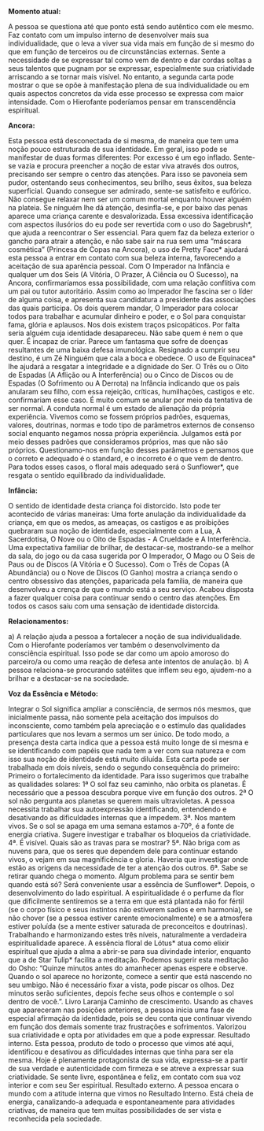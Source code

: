 **Momento atual:**

 A pessoa se questiona até que ponto está sendo autêntico com ele mesmo. Faz contato com um impulso interno de desenvolver mais sua individualidade, que o leva a viver sua vida mais em função de si mesmo do que em função de terceiros ou de circunstâncias externas. Sente a necessidade de se expressar tal como vem de dentro e dar cordas soltas a seus talentos que pugnam por se expressar, especialmente sua criatividade arriscando a se tornar mais visível. No entanto, a segunda carta pode mostrar o que se opõe à manifestação plena de sua individualidade ou em quais aspectos concretos da vida esse processo se expressa com maior intensidade. Com o Hierofante poderíamos pensar em transcendência espiritual. 


 **Ancora:** 

Esta pessoa está desconectada de si mesma, de maneira que tem uma noção pouco estruturada de sua identidade. Em geral, isso pode se manifestar de duas formas diferentes: Por excesso é um ego inflado. Sente-se vazia e procura preencher a noção de estar viva através dos outros, precisando ser sempre o centro das atenções. Para isso se pavoneia sem pudor, ostentando seus conhecimentos, seu brilho, seus êxitos, sua beleza superficial. Quando consegue ser admirado, sente-se satisfeito e eufórico. Não consegue relaxar nem ser um comum mortal enquanto houver alguém na plateia. Se ninguém lhe dá atenção, desinfla-se, e por baixo das penas aparece uma criança carente e desvalorizada. Essa excessiva identificação com aspectos ilusórios do eu pode ser revertida com o uso do Sagebrush*, que ajuda a reencontrar o Ser essencial. Para quem faz da beleza exterior o gancho para atrair a atenção, e não sabe sair na rua sem uma “máscara cosmética” (Princesa de Copas na Ancora), o uso de Pretty Face* ajudará esta pessoa a entrar em contato com sua beleza interna, favorecendo a aceitação de sua aparência pessoal. Com O Imperador na Infância e qualquer um dos Seis (A Vitória, O Prazer, A Ciência ou O Sucesso), na Ancora, confirmaríamos essa possibilidade, com uma relação conflitiva com um pai ou tutor autoritário. Assim como ao Imperador lhe fascina ser o líder de alguma coisa, e apresenta sua candidatura a presidente das associações das quais participa. Os dois querem mandar, O Imperador para colocar todos para trabalhar e acumular dinheiro e poder, e o Sol para conquistar fama, glória e aplausos. Nos dois existem traços psicopáticos. Por falta seria alguém cuja identidade desapareceu. Não sabe quem é nem o que quer. É incapaz de criar. Parece um fantasma que sofre de doenças resultantes de uma baixa defesa imunológica. Resignado a cumprir seu destino, é um Zé Ninguém que cala a boca e obedece. O uso de Equinacea* lhe ajudará a resgatar a integridade e a dignidade do Ser. O Três ou o Oito de Espadas (A Aflição ou A Interferência) ou o Cinco de Discos ou de Espadas (O Sofrimento ou A Derrota) na Infância indicando que os pais anularam seu filho, com essa rejeição, críticas, humilhações, castigos e etc. confirmariam esse caso. É muito comum se anular por meio da tentativa de ser normal. A conduta normal é um estado de alienação da própria experiência. Vivemos como se fossem próprios padrões, esquemas, valores, doutrinas, normas e todo tipo de parâmetros externos de consenso social enquanto negamos nossa própria experiência. Julgamos está por meio desses padrões que consideramos próprios, mas que não são próprios. Questionamo-nos em função desses parâmetros e pensamos que o correto e adequado é o standard, e o incorreto é o que vem de dentro. Para todos esses casos, o floral mais adequado será o Sunflower*, que resgata o sentido equilibrado da individualidade. 


**Infância:**

 O sentido de identidade desta criança foi distorcido. Isto pode ter acontecido de várias maneiras: Uma forte anulação da individualidade da criança, em que os medos, as ameaças, os castigos e as proibições quebraram sua noção de identidade, especialmente com a Lua, A Sacerdotisa, O Nove ou o Oito de Espadas - A Crueldade e A Interferência. Uma expectativa familiar de brilhar, de destacar-se, mostrando-se a melhor da sala, do jogo ou da casa sugerida por O Imperador, O Mago ou O Seis de Paus ou de Discos (A Vitória e O Sucesso). Com o Três de Copas (A Abundância) ou o Nove de Discos (O Ganho) mostra a criança sendo o centro obsessivo das atenções, paparicada pela família, de maneira que desenvolveu a crença de que o mundo está a seu serviço. Acabou disposta a fazer qualquer coisa para continuar sendo o centro das atenções. Em todos os casos saiu com uma sensação de identidade distorcida. 


**Relacionamentos:**

 a) A relação ajuda a pessoa a fortalecer a noção de sua individualidade. Com o Hierofante poderíamos ver também o desenvolvimento da consciência espiritual. Isso pode se dar como um apoio amoroso do parceiro/a ou como uma reação de defesa ante intentos de anulação. b) A pessoa relaciona-se procurando satélites que inflem seu ego, ajudem-no a brilhar e a destacar-se na sociedade. 


**Voz da Essência e Método:**

 Integrar o Sol significa ampliar a consciência, de sermos nós mesmos, que inicialmente passa, não somente pela aceitação dos impulsos do inconsciente, como também pela apreciação e o estímulo das qualidades particulares que nos levam a sermos um ser único. De todo modo, a presença desta carta indica que a pessoa está muito longe de si mesma e se identificando com papéis que nada tem a ver com sua natureza e com isso sua noção de identidade está muito diluída. Esta carta pode ser trabalhada em dois níveis, sendo o segundo consequência do primeiro: Primeiro o fortalecimento da identidade. Para isso sugerimos que trabalhe as qualidades solares: 1ª O sol faz seu caminho, não orbita os planetas. É necessário que a pessoa descubra porque vive em função dos outros. 2ª O sol não pergunta aos planetas se querem mais ultravioletas. A pessoa necessita trabalhar sua autoexpressão identificando, entendendo e desativando as dificuldades internas que a impedem. 3ª. Nos mantem vivos. Se o sol se apaga em uma semana estamos a-70º, é a fonte de energia criativa. Sugere investigar e trabalhar os bloqueios da criatividade. 4ª. É visível. Quais são as travas para se mostrar? 5ª. Não briga com as nuvens para, que os seres que dependem dele para continuar estando vivos, o vejam em sua magnificência e gloria. Haveria que investigar onde estão as origens da necessidade de ter a atenção dos outros. 6ª. Sabe se retirar quando chega o momento. Algum problema para se sentir bem quando está só? Será conveniente usar a essência de Sunflower*. Depois, o desenvolvimento do lado espiritual. A espiritualidade é o perfume da flor que dificilmente sentiremos se a terra em que está plantada não for fértil (se o corpo físico e seus instintos não estiverem sadios e em harmonia), se não chover (se a pessoa estiver carente emocionalmente) e se a atmosfera estiver poluída (se a mente estiver saturada de preconceitos e doutrinas). Trabalhando e harmonizando estes três níveis, naturalmente a verdadeira espiritualidade aparece. A essência floral de Lótus* atua como elixir espiritual que ajuda a alma a abrir-se para sua divindade interior, enquanto que a de Star Tulip* facilita a meditação. Podemos sugerir esta meditação do Osho: “Quinze minutos antes do amanhecer apenas espere e observe. Quando o sol aparece no horizonte, comece a sentir que está nascendo no seu umbigo. Não é necessário fixar a vista, pode piscar os olhos. Dez minutos serão suficientes, depois feche seus olhos e contemple o sol dentro de você.”. Livro Laranja Caminho de crescimento. Usando as chaves que apareceram nas posições anteriores, a pessoa inicia uma fase de especial afirmação da identidade, pois se deu conta que continuar vivendo em função dos demais somente traz frustrações e sofrimentos. Valorizou sua criatividade e opta por atividades em que a pode expressar. Resultado interno. Esta pessoa, produto de todo o processo que vimos até aqui, identificou e desativou as dificuldades internas que tinha para ser ela mesma. Hoje é plenamente protagonista de sua vida, expressa-se a partir de sua verdade e autenticidade com firmeza e se atreve a expressar sua criatividade. Se sente livre, espontânea e feliz, em contato com sua voz interior e com seu Ser espiritual. Resultado externo. A pessoa encara o mundo com a atitude interna que vimos no Resultado Interno. Está cheia de energia, canalizando-a adequada e espontaneamente para atividades criativas, de maneira que tem muitas possibilidades de ser vista e reconhecida pela sociedade. 
